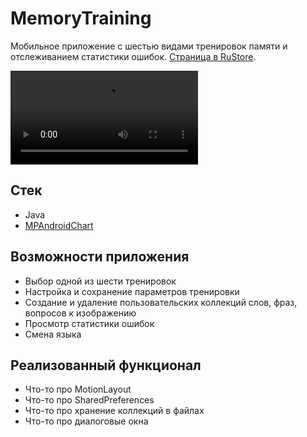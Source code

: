 # MemoryTraining
Мобильное приложение с шестью видами тренировок памяти и отслеживанием статистики ошибок. [Страница в RuStore](https://www.rustore.ru/catalog/app/com.youngsophomore).

![Демонстрация приложения](https://raw.githubusercontent.com/kirillpolonskiismurf/test/master/presentation/output(compress-video-online.com).mp4)

## Стек
- Java
- [MPAndroidChart](https://github.com/PhilJay/MPAndroidChart)
## Возможности приложения
- Выбор одной из шести тренировок
- Настройка и сохранение параметров тренировки
- Создание и удаление пользовательских коллекций слов, фраз, вопросов к изображению
- Просмотр статистики ошибок
- Смена языка
## Реализованный функционал
- Что-то про MotionLayout
- Что-то про SharedPreferences
- Что-то про хранение коллекций в файлах
- Что-то про диалоговые окна
